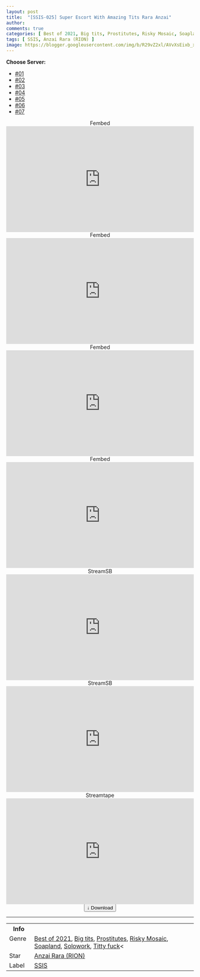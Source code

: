 ```yaml
---
layout: post
title:  "[SSIS-025] Super Escort With Amazing Tits Rara Anzai"
author:
comments: true
categories: [ Best of 2021, Big tits, Prostitutes, Risky Mosaic, Soapland, Solowork, Titty fuck ]
tags: [ SSIS, Anzai Rara (RION) ]
image: https://blogger.googleusercontent.com/img/b/R29vZ2xl/AVvXsEixb_xD0SZXiz11NCw3R-lQtbwClKOAUSmcS4B97N83E_IQoZpkb09qW3UeG-XzQ1mpw8nJK8KXmqnDTOT4yES4LIv6giUZF0O65mI7R4CS6qQ19tnHfQ1iDN7xs6BmiYxihXBjgaY5HXFgiXcORe3zKEzvPubMDus3IgHKxhxeuurRg-p65pp4a_ZC/s1600/ssis025pl.jpg
---
```


<div id="utb">
<b>Choose Server:</b>
<ul id="udltb">
<li><a href="#tab1">#01</a></li>
<li><a href="#tab2">#02</a></li>
<li><a href="#tab3">#03</a></li>
<li><a href="#tab4">#04</a></li>
<li><a href="#tab5">#05</a></li>
<li><a href="#tab6">#06</a></li>
<li><a href="#tab7">#07</a></li>
</ul>
<div id="udlctn">
<div id="tab1">
<!--- #01 Start --->
<center>Fembed</center>
<div style="padding-bottom:56.25%; position:relative; display:block; width: 100%">
  <iframe width="100%" height="100%"
    src="https://www.watchjavnow.xyz/v/g40wyh-e82px28x"
    frameborder="0" allowfullscreen="" style="position:absolute; top:0; left: 0">
  </iframe>
</div>
<!--- #01 End --->
</div>
<div id="tab2">
<!--- #02 Start --->
<center>Fembed</center>
<div style="padding-bottom:56.25%; position:relative; display:block; width: 100%">
  <iframe width="100%" height="100%"
    src="https://smartshare.tv/v/pk-w2sm8qp02qj0"
    frameborder="0" allowfullscreen="" style="position:absolute; top:0; left: 0">
  </iframe>
</div>
<!--- #02 End --->
</div>
<div id="tab3">
<!--- #03 Start --->
<center>Fembed</center>
<div style="padding-bottom:56.25%; position:relative; display:block; width: 100%">
  <iframe width="100%" height="100%"
    src="https://mycloudzz.com/v/5j6e7cdep-d-wk8"
    frameborder="0" allowfullscreen="" style="position:absolute; top:0; left: 0">
  </iframe>
</div>
<!--- #03 End --->
</div>
<div id="tab4">
<!--- #04 Start --->
<center>Fembed</center>
<div style="padding-bottom:56.25%; position:relative; display:block; width: 100%">
  <iframe width="100%" height="100%"
    src="https://mycloudzz.com/v/pxg0eum8rwy2p2p"
    frameborder="0" allowfullscreen="" style="position:absolute; top:0; left: 0">
  </iframe>
</div>
<!--- #04 End --->
</div>
<div id="tab5">
<!--- #05 Start --->
<center>StreamSB</center>
<div style="padding-bottom:56.25%; position:relative; display:block; width: 100%">
  <iframe width="100%" height="100%"
    src="https://javside.com/e/7huw6nlyku3g.html"
    frameborder="0" allowfullscreen="" style="position:absolute; top:0; left: 0">
  </iframe>
</div>
<!--- #05 End --->
</div>
<div id="tab6">
<!--- #06 Start --->
<center>StreamSB</center>
<div style="padding-bottom:56.25%; position:relative; display:block; width: 100%">
  <iframe width="100%" height="100%"
    src="https://streamsb.net/e/4xmb60i3ovcd.html"
    frameborder="0" allowfullscreen="" style="position:absolute; top:0; left: 0">
  </iframe>
</div>
<!--- #06 End --->
</div>
<div id="tab7">
<!--- #07 Start --->
<center>Streamtape</center>
<div style="padding-bottom:56.25%; position:relative; display:block; width: 100%">
  <iframe width="100%" height="100%"
    src="https://streamtape.xyz/e/VY1QYQe8qJc9P9"
    frameborder="0" allowfullscreen="" style="position:absolute; top:0; left: 0">
  </iframe>
</div>
<!--- #07 End --->
</div>
</div>
</div>

<center>
<a href="/d/ssis-025">
<button class="btn btn-outline-dark py-2 px-5 d-block w-100 show-comments"><b>&darr;</b> Download</button>
</a>
</center>
<hr />
<table>
  <tr>
    <th>Info</th>
  </tr>
  <tr>
    <td>Genre &nbsp;</td>
    <td> <a href="/categories#Best-of-2021">Best of 2021</a>, <a href="/categories#Big-tits">Big tits</a>, <a href="/categories#Prostitutes">Prostitutes</a>, <a href="/categories#Risky-Mosaic">Risky Mosaic</a>, <a href="/categories#Soapland">Soapland</a>, <a href="/categories#Solowork">Solowork</a>, <a href="/categories#Titty-fuck">Titty fuck</a><</td>
  </tr>
  <tr>
    <td>Star</td>
    <td> <a href="/tags#Anzai-Rara-RION">Anzai Rara (RION)</a></td>
  </tr>
  <tr>
    <td>Label</td>
    <td> <a href="/tags#SSIS">SSIS</a></td>
  </tr>
</table>
